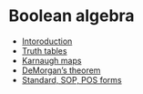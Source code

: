 Boolean algebra
===============

* [Intoroduction](/boolean-algebra-introduction)
* [Truth tables](/boolean-algebra-truth-tables)
* [Karnaugh maps](/boolean-algebra-karnaugh-maps)
* [DeMorgan’s theorem](/boolean-algebra-demorgans-theorem)
* [Standard, SOP, POS forms](/boolean-algebra-standard-sop-pos-forms)
